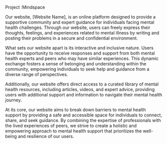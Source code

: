 Project :Mindspace 


Our website, [Website Name], is an online platform designed to provide a supportive community and expert guidance for individuals facing mental health challenges. Through our website, users can freely express their thoughts, feelings, and experiences related to mental illness by writing and posting their problems in a secure and confidential environment.

What sets our website apart is its interactive and inclusive nature. Users have the opportunity to receive responses and support from both mental health experts and peers who may have similar experiences. This dynamic exchange fosters a sense of belonging and understanding within the community, empowering individuals to seek help and guidance from a diverse range of perspectives.

Additionally, our website offers direct access to a curated library of mental health resources, including articles, videos, and expert advice, providing users with additional support and information to navigate their mental health journey.

At its core, our website aims to break down barriers to mental health support by providing a safe and accessible space for individuals to connect, share, and seek guidance. By combining the expertise of professionals with the lived experiences of peers, we strive to create a holistic and empowering approach to mental health support that prioritizes the well-being and resilience of our users.

